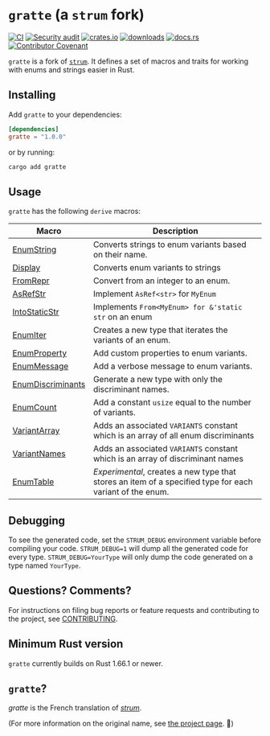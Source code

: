 # `gratte` (a `strum` fork)

[![CI](https://github.com/clechasseur/gratte/actions/workflows/ci.yml/badge.svg?branch=main&event=push)](https://github.com/clechasseur/gratte/actions/workflows/ci.yml) [![Security audit](https://github.com/clechasseur/gratte/actions/workflows/audit-check.yml/badge.svg?branch=main)](https://github.com/clechasseur/gratte/actions/workflows/audit-check.yml) [![crates.io](https://img.shields.io/crates/v/gratte.svg)](https://crates.io/crates/gratte) [![downloads](https://img.shields.io/crates/d/gratte.svg)](https://crates.io/crates/gratte) [![docs.rs](https://img.shields.io/badge/docs-latest-blue.svg)](https://docs.rs/gratte) [![Contributor Covenant](https://img.shields.io/badge/Contributor%20Covenant-2.1-4baaaa.svg)](CODE_OF_CONDUCT.md)

`gratte` is a fork of [`strum`](https://github.com/Peternator7/strum).
It defines a set of macros and traits for working with enums and strings easier in Rust.

## Installing

Add `gratte` to your dependencies:

```toml
[dependencies]
gratte = "1.0.0"
```

or by running:

```bash
cargo add gratte
```

## Usage

`gratte` has the following `derive` macros:

| Macro               | Description                                                                                              |
|---------------------|----------------------------------------------------------------------------------------------------------|
| [EnumString]        | Converts strings to enum variants based on their name.                                                   |
| [Display]           | Converts enum variants to strings                                                                        |
| [FromRepr]          | Convert from an integer to an enum.                                                                      |
| [AsRefStr]          | Implement `AsRef<str>` for `MyEnum`                                                                      |
| [IntoStaticStr]     | Implements `From<MyEnum> for &'static str` on an enum                                                    |
| [EnumIter]          | Creates a new type that iterates the variants of an enum.                                                |
| [EnumProperty]      | Add custom properties to enum variants.                                                                  |
| [EnumMessage]       | Add a verbose message to enum variants.                                                                  |
| [EnumDiscriminants] | Generate a new type with only the discriminant names.                                                    |
| [EnumCount]         | Add a constant `usize` equal to the number of variants.                                                  |
| [VariantArray]      | Adds an associated `VARIANTS` constant which is an array of all enum discriminants                       |
| [VariantNames]      | Adds an associated `VARIANTS` constant which is an array of discriminant names                           |
| [EnumTable]         | *Experimental*, creates a new type that stores an item of a specified type for each variant of the enum. |

## Debugging

To see the generated code, set the `STRUM_DEBUG` environment variable before compiling your code.
`STRUM_DEBUG=1` will dump all the generated code for every type.
`STRUM_DEBUG=YourType` will only dump the code generated on a type named `YourType`.

## Questions? Comments?

For instructions on filing bug reports or feature requests and contributing to the project, see [CONTRIBUTING](./CONTRIBUTING.md).

## Minimum Rust version

`gratte` currently builds on Rust 1.66.1 or newer.

## `gratte`?

_gratte_ is the French translation of [_strum_](https://en.wikipedia.org/wiki/Strum).

(For more information on the original name, see [the project page](https://github.com/Peternator7/strum?tab=readme-ov-file#name). 🙂)

[EnumString]: https://docs.rs/gratte/latest/gratte/derive.EnumString.html
[Display]: https://docs.rs/gratte/latest/gratte/derive.Display.html
[AsRefStr]: https://docs.rs/gratte/latest/gratte/derive.AsRefStr.html
[IntoStaticStr]: https://docs.rs/gratte/latest/gratte/derive.IntoStaticStr.html
[EnumIter]: https://docs.rs/gratte/latest/gratte/derive.EnumIter.html
[EnumIs]: https://docs.rs/gratte/latest/gratte/derive.EnumIs.html
[EnumProperty]: https://docs.rs/gratte/latest/gratte/derive.EnumProperty.html
[EnumMessage]: https://docs.rs/gratte/latest/gratte/derive.EnumMessage.html
[EnumDiscriminants]: https://docs.rs/gratte/latest/gratte/derive.EnumDiscriminants.html
[EnumCount]: https://docs.rs/gratte/latest/gratte/derive.EnumCount.html
[FromRepr]: https://docs.rs/gratte/latest/gratte/derive.FromRepr.html
[VariantArray]: https://docs.rs/gratte/latest/gratte/derive.VariantArray.html
[VariantNames]: https://docs.rs/gratte/latest/gratte/derive.VariantNames.html
[EnumTable]: https://docs.rs/gratte/latest/gratte/derive.EnumTable.html
